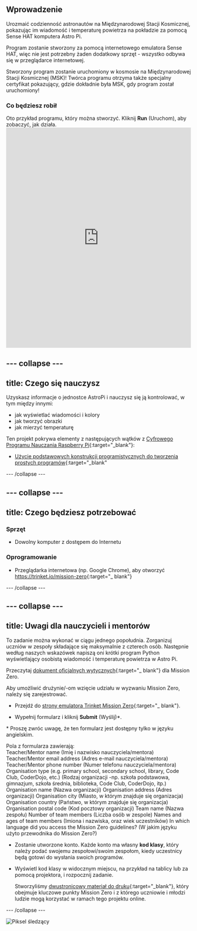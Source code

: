 ## Wprowadzenie

Urozmaić codzienność astronautów na Międzynarodowej Stacji Kosmicznej, pokazując im wiadomość i temperaturę powietrza na pokładzie za pomocą Sense HAT komputera Astro Pi.

Program zostanie stworzony za pomocą internetowego emulatora Sense HAT, więc nie jest potrzebny żaden dodatkowy sprzęt - wszystko odbywa się w przeglądarce internetowej.

Stworzony program zostanie uruchomiony w kosmosie na Międzynarodowej Stacji Kosmicznej (MSK)! Twórca programu otrzyma także specjalny certyfikat pokazujący, gdzie dokładnie była MSK, gdy program został uruchomiony!

### Co będziesz robił

Oto przykład programu, który można stworzyć. Kliknij **Run** (Uruchom), aby zobaczyć, jak działa. <iframe src="https://trinket.io/embed/python/069f6138f7?outputOnly=true&start=result" width="100%" height="600" frameborder="0" marginwidth="0" marginheight="0" allowfullscreen mark="crwd-mark"></iframe> 

--- collapse ---
---
title: Czego się nauczysz
---
Uzyskasz informacje o jednostce AstroPi i nauczysz się ją kontrolować, w tym między innymi:

+ jak wyświetlać wiadomości i kolory
+ jak tworzyć obrazki
+ jak mierzyć temperaturę

Ten projekt pokrywa elementy z następujących wątków z [Cyfrowego Programu Nauczania Raspberry Pi](http://rpf.io/curriculum){:target="_blank"}:

+ [Użycie podstawowych konstrukcji programistycznych do tworzenia prostych programów](https://curriculum.raspberrypi.org/programming/creator/){:target="_blank"

--- /collapse ---

--- collapse ---
---
title: Czego będziesz potrzebować
---
### Sprzęt

+ Dowolny komputer z dostępem do Internetu

### Oprogramowanie

+ Przeglądarka internetowa (np. Google Chrome), aby otworzyć <https://trinket.io/mission-zero>{:target="_ blank"}

--- /collapse ---

--- collapse ---
---
title: Uwagi dla nauczycieli i mentorów
---

To zadanie można wykonać w ciągu jednego popołudnia. Zorganizuj uczniów w zespoły składające się maksymalnie z czterech osób. Następnie według naszych wskazówek napiszą oni krótki program Python wyświetlający osobistą wiadomość i temperaturę powietrza w Astro Pi.

Przeczytaj [dokument oficjalnych wytycznych](https://astro-pi.org/wp-content/uploads/2018/09/Astro_Pi_Mission_Zero_Guidelines_2018_19_V12_pages.pdf){:target="_ blank"} dla Mission Zero.

Aby umożliwić drużynie/-om wzięcie udziału w wyzwaniu Mission Zero, należy się zarejestrować.

+ Przejdź do [strony emulatora Trinket Mission Zero](https://trinket.io/mission-zero/register){:target="_ blank"}.

+ Wypełnij formularz i kliknij **Submit** (Wyślij)\*.

\* Proszę zwróc uwagę, że ten formularz jest dostępny tylko w języku angielskim.

Pola z formularza zawierają:  
Teacher/Mentor name  (Imię i nazwisko nauczyciela/mentora) 
Teacher/Mentor email address (Adres e-mail nauczyciela/mentora) 
Teacher/Mentor phone number (Numer telefonu nauczyciela/mentora) 
Organisation type (e.g. primary school, secondary school, library, Code Club, CoderDojo, etc.) (Rodzaj organizacji -np. szkoła podstawowa, gimnazjum, szkoła średnia, biblioteka, Code Club, CoderDojo, itp.) 
Organisation name (Nazwa organizacji) 
Organisation address (Adres organizacji) 
Organisation city (Miasto, w którym znajduje się organizacja) 
Organisation country (Państwo, w którym znajduje się organizacja) 
Organisation postal code (Kod pocztowy organizacji) 
Team name (Nazwa zespołu) 
Number of team members (Liczba osób w zespole) 
Names and ages of team members (Imiona i nazwiska, oraz wiek uczestników) 
In which language did you access the Mission Zero guidelines? (W jakim języku użyto przewodnika do Mission Zero?)

+ Zostanie utworzone konto. Każde konto ma własny **kod klasy**, który należy podać swojemu zespołowi/swoim zespołom, kiedy uczestnicy będą gotowi do wysłania swoich programów.

+ Wyświetl kod klasy w widocznym miejscu, na przykład na tablicy lub za pomocą projektora, i rozpocznij zadanie.
    
    Stworzyliśmy [dwustronicowy materiał do druku](https://astro-pi.org/astro_pi_mission_zero_project_print_out_v10_print/){:target="_blank"}, który obejmuje kluczowe punkty Mission Zero i z którego uczniowie i młodzi ludzie mogą korzystać w ramach tego projektu online.

--- /collapse ---

![Piksel śledzący](https://code.org/api/hour/begin_raspberrypi_astropi.png)